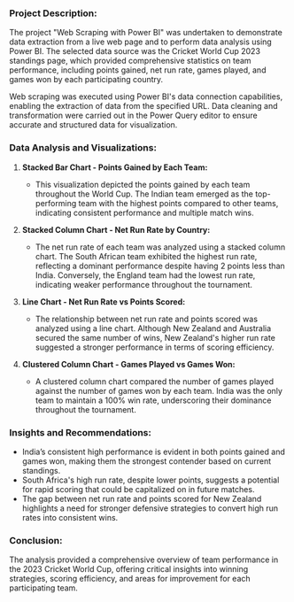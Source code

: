 ### Project Description:

The project "Web Scraping with Power BI" was undertaken to demonstrate data extraction from a live web page and to perform data analysis using Power BI. The selected data source was the Cricket World Cup 2023 standings page, which provided comprehensive statistics on team performance, including points gained, net run rate, games played, and games won by each participating country.

Web scraping was executed using Power BI's data connection capabilities, enabling the extraction of data from the specified URL. Data cleaning and transformation were carried out in the Power Query editor to ensure accurate and structured data for visualization.

### Data Analysis and Visualizations:

1. **Stacked Bar Chart - Points Gained by Each Team:**

   * This visualization depicted the points gained by each team throughout the World Cup. The Indian team emerged as the top-performing team with the highest points compared to other teams, indicating consistent performance and multiple match wins.

2. **Stacked Column Chart - Net Run Rate by Country:**

   * The net run rate of each team was analyzed using a stacked column chart. The South African team exhibited the highest run rate, reflecting a dominant performance despite having 2 points less than India. Conversely, the England team had the lowest run rate, indicating weaker performance throughout the tournament.

3. **Line Chart - Net Run Rate vs Points Scored:**

   * The relationship between net run rate and points scored was analyzed using a line chart. Although New Zealand and Australia secured the same number of wins, New Zealand's higher run rate suggested a stronger performance in terms of scoring efficiency.

4. **Clustered Column Chart - Games Played vs Games Won:**

   * A clustered column chart compared the number of games played against the number of games won by each team. India was the only team to maintain a 100% win rate, underscoring their dominance throughout the tournament.

### Insights and Recommendations:

* India’s consistent high performance is evident in both points gained and games won, making them the strongest contender based on current standings.
* South Africa's high run rate, despite lower points, suggests a potential for rapid scoring that could be capitalized on in future matches.
* The gap between net run rate and points scored for New Zealand highlights a need for stronger defensive strategies to convert high run rates into consistent wins.

### Conclusion:

The analysis provided a comprehensive overview of team performance in the 2023 Cricket World Cup, offering critical insights into winning strategies, scoring efficiency, and areas for improvement for each participating team.
